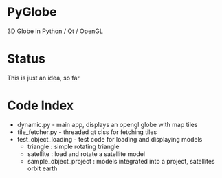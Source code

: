# PyGlobe
3D Globe in Python / Qt / OpenGL

# Status
This is just an idea, so far

# Code Index
- dynamic.py - main app, displays an opengl globe with map tiles
- tile_fetcher.py - threaded qt clss for fetching tiles
- test_object_loading  - test code for loading and displaying models
    - triangle : simple rotating triangle
    - satellite : load and rotate a satellite model
    - sample_object_project : models integrated into a project, satellites orbit earth
